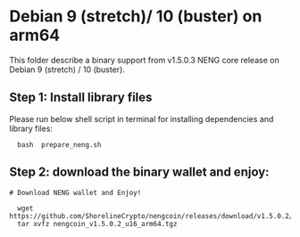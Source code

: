 # Debian 9 (stretch)/ 10 (buster) on arm64

This folder describe a binary support from v1.5.0.3 NENG core release on Debian 9 (stretch) / 10 (buster).

## Step 1: Install library files
Please run below shell script in terminal for installing dependencies and library files:
```
  bash  prepare_neng.sh
```

## Step 2: download the binary wallet and enjoy:
```
# Download NENG wallet and Enjoy!

  wget  https://github.com/ShorelineCrypto/nengcoin/releases/download/v1.5.0.2/nengcoin_v1.5.0.2_u16_arm64.tgz
  tar xvfz nengcoin_v1.5.0.2_u16_arm64.tgz
```
